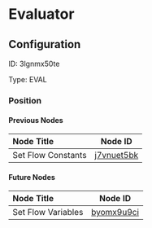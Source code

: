 # Evaluator
## Configuration
ID:  3lgnmx50te

Type: EVAL 








### Position

#### Previous Nodes
| Node Title | Node ID |
| :------------- | ------------ |
| Set Flow Constants | [j7vnuet5bk](./j7vnuet5bk.md) | 
 
 #### Future Nodes
| Node Title | Node ID |
| :------------- | ------------ |
| Set Flow Variables |[byomx9u9ci](./byomx9u9ci.md) | 